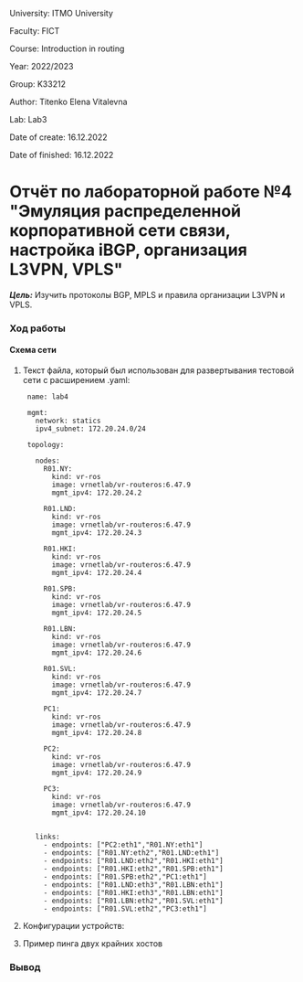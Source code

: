University: ITMO University

Faculty: FICT

Course: Introduction in routing

Year: 2022/2023

Group: K33212

Author: Titenko Elena Vitalevna

Lab: Lab3

Date of create: 16.12.2022

Date of finished: 16.12.2022


# Отчёт по лабораторной работе №4 "Эмуляция распределенной корпоративной сети связи, настройка iBGP, организация L3VPN, VPLS"

***Цель:*** Изучить протоколы BGP, MPLS и правила организации L3VPN и VPLS.

### Ход работы

#### Схема сети

1. Текст файла, который был использован для развертывания тестовой сети с расширением .yaml:

        name: lab4

        mgmt:
          network: statics
          ipv4_subnet: 172.20.24.0/24

        topology:

          nodes:
            R01.NY:
              kind: vr-ros
              image: vrnetlab/vr-routeros:6.47.9
              mgmt_ipv4: 172.20.24.2

            R01.LND:
              kind: vr-ros
              image: vrnetlab/vr-routeros:6.47.9
              mgmt_ipv4: 172.20.24.3

            R01.HKI:
              kind: vr-ros
              image: vrnetlab/vr-routeros:6.47.9
              mgmt_ipv4: 172.20.24.4

            R01.SPB:
              kind: vr-ros
              image: vrnetlab/vr-routeros:6.47.9
              mgmt_ipv4: 172.20.24.5

            R01.LBN:
              kind: vr-ros
              image: vrnetlab/vr-routeros:6.47.9
              mgmt_ipv4: 172.20.24.6

            R01.SVL:
              kind: vr-ros
              image: vrnetlab/vr-routeros:6.47.9
              mgmt_ipv4: 172.20.24.7

            PC1:
              kind: vr-ros
              image: vrnetlab/vr-routeros:6.47.9
              mgmt_ipv4: 172.20.24.8

            PC2:
              kind: vr-ros
              image: vrnetlab/vr-routeros:6.47.9
              mgmt_ipv4: 172.20.24.9

            PC3:
              kind: vr-ros
              image: vrnetlab/vr-routeros:6.47.9
              mgmt_ipv4: 172.20.24.10   


          links:
            - endpoints: ["PC2:eth1","R01.NY:eth1"]
            - endpoints: ["R01.NY:eth2","R01.LND:eth1"]
            - endpoints: ["R01.LND:eth2","R01.HKI:eth1"]
            - endpoints: ["R01.HKI:eth2","R01.SPB:eth1"]
            - endpoints: ["R01.SPB:eth2","PC1:eth1"]
            - endpoints: ["R01.LND:eth3","R01.LBN:eth1"]
            - endpoints: ["R01.HKI:eth3","R01.LBN:eth1"]
            - endpoints: ["R01.LBN:eth2","R01.SVL:eth1"]
            - endpoints: ["R01.SVL:eth2","PC3:eth1"]


2. Конфигурации устройств:


3. Пример пинга двух крайних хостов



### Вывод
